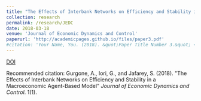 ```yaml
---
title: "The Effects of Interbank Networks on Efficiency and Stability in a Macroeconomic Agent-Based Model"
collection: research
permalink: /research/JEDC
date: 2018-03-18
venue: 'Journal of Economic Dynamics and Control'
paperurl: 'http://academicpages.github.io/files/paper3.pdf'
#citation: 'Your Name, You. (2018). &quot;Paper Title Number 3.&quot; <i>Journal 1</i>. 1(3).'
---
```


[DOI](https://doi.org/10.1016/j.jedc.2018.03.006)

Recommended citation: Gurgone, A., Iori, G., and Jafarey, S. (2018). "The Effects of Interbank Networks on Efficiency
and Stability in a Macroeconomic Agent-Based Model" <i>Journal of Economic Dynamics and
Control</i>. 1(1).
